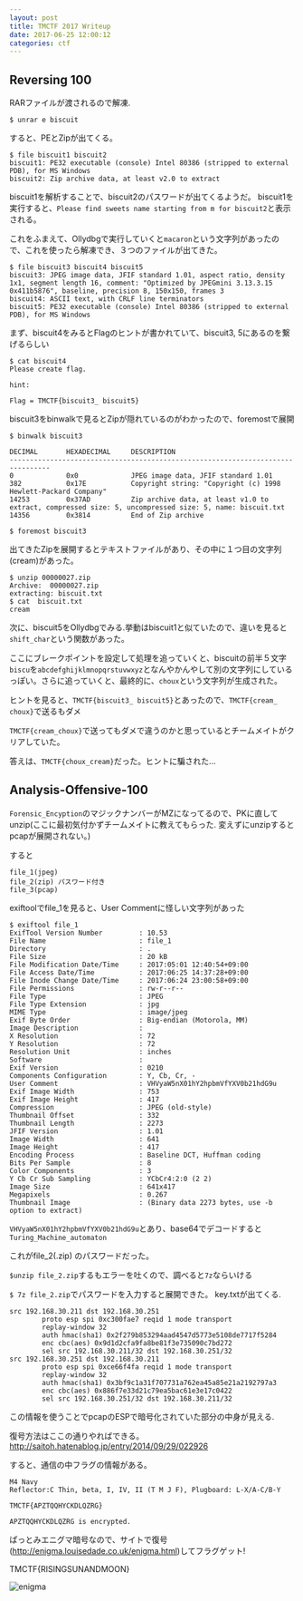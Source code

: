 ```yaml
---
layout: post
title: TMCTF 2017 Writeup
date: 2017-06-25 12:00:12
categories: ctf
---
```


## Reversing 100
RARファイルが渡されるので解凍.
```
$ unrar e biscuit
```
すると、PEとZipが出てくる。
```
$ file biscuit1 biscuit2
biscuit1: PE32 executable (console) Intel 80386 (stripped to external PDB), for MS Windows
biscuit2: Zip archive data, at least v2.0 to extract
```

biscuit1を解析することで、biscuit2のパスワードが出てくるようだ。
biscuit1を実行すると、`Please find sweets name starting from m for biscuit2`と表示される。

これをふまえて、Ollydbgで実行していくと`macaron`という文字列があったので、これを使ったら解凍でき、３つのファイルが出てきた。
```
$ file biscuit3 biscuit4 biscuit5
biscuit3: JPEG image data, JFIF standard 1.01, aspect ratio, density 1x1, segment length 16, comment: "Optimized by JPEGmini 3.13.3.15 0x411b5876", baseline, precision 8, 150x150, frames 3
biscuit4: ASCII text, with CRLF line terminators
biscuit5: PE32 executable (console) Intel 80386 (stripped to external PDB), for MS Windows
```
まず、biscuit4をみるとFlagのヒントが書かれていて、biscuit3, 5にあるのを繋げるらしい
```
$ cat biscuit4
Please create flag.

hint:

Flag = TMCTF{biscuit3_ biscuit5}
```
biscuit3をbinwalkで見るとZipが隠れているのがわかったので、foremostで展開
```
$ binwalk biscuit3

DECIMAL       HEXADECIMAL     DESCRIPTION
--------------------------------------------------------------------------------
0             0x0             JPEG image data, JFIF standard 1.01
382           0x17E           Copyright string: "Copyright (c) 1998 Hewlett-Packard Company"
14253         0x37AD          Zip archive data, at least v1.0 to extract, compressed size: 5, uncompressed size: 5, name: biscuit.txt
14356         0x3814          End of Zip archive

$ foremost biscuit3
```
出てきたZipを展開するとテキストファイルがあり、その中に１つ目の文字列(cream)があった。
```
$ unzip 00000027.zip
Archive:  00000027.zip
extracting: biscuit.txt
$ cat  biscuit.txt
cream
```

次に、biscuit5をOllydbgでみる.挙動はbiscuit1と似ていたので、違いを見ると`shift_char`という関数があった。

ここにブレークポイントを設定して処理を追っていくと、biscuitの前半５文字`biscu`を`abcdefghijklmnopqrstuvwxyz`となんやかんやして別の文字列にしているっぽい。さらに追っていくと、最終的に、`choux`という文字列が生成された。

ヒントを見ると、`TMCTF{biscuit3_ biscuit5}`とあったので、`TMCTF{cream_ choux}`で送るもダメ

`TMCTF{cream_choux}`で送ってもダメで違うのかと思っているとチームメイトがクリアしていた。

答えは、`TMCTF{choux_cream}`だった。ヒントに騙された...

## Analysis-Offensive-100
`Forensic_Encyption`のマジックナンバーがMZになってるので、PKに直してunzip(ここに最初気付かずチームメイトに教えてもらった. 変えずにunzipするとpcapが展開されない。)

すると
```
file_1(jpeg)
file_2(zip) パスワード付き
file_3(pcap)
```
exiftoolでfile_1を見ると、User Commentに怪しい文字列があった
```
$ exiftool file_1
ExifTool Version Number         : 10.53
File Name                       : file_1
Directory                       : .
File Size                       : 20 kB
File Modification Date/Time     : 2017:05:01 12:40:54+09:00
File Access Date/Time           : 2017:06:25 14:37:28+09:00
File Inode Change Date/Time     : 2017:06:24 23:00:58+09:00
File Permissions                : rw-r--r--
File Type                       : JPEG
File Type Extension             : jpg
MIME Type                       : image/jpeg
Exif Byte Order                 : Big-endian (Motorola, MM)
Image Description               :
X Resolution                    : 72
Y Resolution                    : 72
Resolution Unit                 : inches
Software                        :
Exif Version                    : 0210
Components Configuration        : Y, Cb, Cr, -
User Comment                    : VHVyaW5nX01hY2hpbmVfYXV0b21hdG9u
Exif Image Width                : 753
Exif Image Height               : 417
Compression                     : JPEG (old-style)
Thumbnail Offset                : 332
Thumbnail Length                : 2273
JFIF Version                    : 1.01
Image Width                     : 641
Image Height                    : 417
Encoding Process                : Baseline DCT, Huffman coding
Bits Per Sample                 : 8
Color Components                : 3
Y Cb Cr Sub Sampling            : YCbCr4:2:0 (2 2)
Image Size                      : 641x417
Megapixels                      : 0.267
Thumbnail Image                 : (Binary data 2273 bytes, use -b option to extract)
```
`VHVyaW5nX01hY2hpbmVfYXV0b21hdG9u`とあり、base64でデコードすると`Turing_Machine_automaton`

これがfile_2(.zip) のパスワードだった。

`$unzip file_2.zip`するもエラーを吐くので、調べると`7z`ならいける

`$ 7z file_2.zip`でパスワードを入力すると展開できた。
key.txtが出てくる.
```
src 192.168.30.211 dst 192.168.30.251
        proto esp spi 0xc300fae7 reqid 1 mode transport
        replay-window 32
        auth hmac(sha1) 0x2f279b853294aad4547d5773e5108de7717f5284
        enc cbc(aes) 0x9d1d2cfa9fa8be81f3e735090c7bd272
        sel src 192.168.30.211/32 dst 192.168.30.251/32
src 192.168.30.251 dst 192.168.30.211
        proto esp spi 0xce66f4fa reqid 1 mode transport
        replay-window 32
        auth hmac(sha1) 0x3bf9c1a31f707731a762ea45a85e21a2192797a3
        enc cbc(aes) 0x886f7e33d21c79ea5bac61e3e17c0422
        sel src 192.168.30.251/32 dst 192.168.30.211/32
```
この情報を使うことでpcapのESPで暗号化されていた部分の中身が見える.

復号方法はここの通りやればできる。
http://saitoh.hatenablog.jp/entry/2014/09/29/022926

すると、通信の中フラグの情報がある。
```
M4 Navy
Reflector:C Thin, beta, I, IV, II (T M J F), Plugboard: L-X/A-C/B-Y

TMCTF{APZTQQHYCKDLQZRG}

APZTQQHYCKDLQZRG is encrypted.
```
ぱっとみエニグマ暗号なので、サイトで復号(http://enigma.louisedade.co.uk/enigma.html)してフラグゲット!

TMCTF{RISINGSUNANDMOON}

![enigma](https://kobad.github.io/images/enigma.png)
